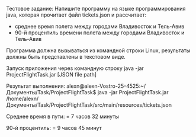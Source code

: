 Тестовое задание:
Напишите программу на языке программирования java, которая прочитает файл tickets.json и рассчитает:
- среднее время полета между городами Владивосток и Тель-Авив
- 90-й процентиль времени полета между городами  Владивосток и Тель-Авив

Программа должна вызываться из командной строки Linux, результаты должны быть представлены в текстовом виде. 


Запуск приложения через командную строку
java -jar ProjectFlightTask.jar [JSON file path]

Результат выполнения:
alexn@alexn-Vostro-25-4525:~/Документы/Task/ProjectFlightTask$  java -jar ProjectFlightTask.jar /home/alexn/Документы/Task/ProjectFlightTask/src/main/resources/tickets.json

Среднее время в пути: = 7 часов 32 минуты

90-й процентиль: = 9 часов 45 минут
